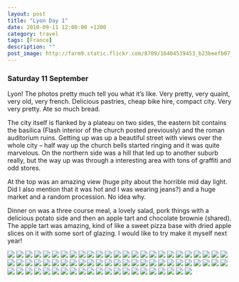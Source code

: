 ```yaml
---
layout: post
title: "Lyon Day 1"
date: 2010-09-11 12:00:00 +1200
category: travel
tags: [France]
description: ""
post_image: http://farm9.static.flickr.com/8709/16404539453_b23beefb07_o.jpg
---
```

### Saturday 11 September

Lyon! The photos pretty much tell you what it’s like. Very pretty, very
quaint, very old, very french. Delicious pastries, cheap bike hire,
compact city. Very very pretty. Ate so much bread.

The city itself is flanked by a plateau on two sides, the eastern bit
contains the basilica (Flash interior of the church posted previously)
and the roman auditorium ruins. Getting up was up a beautiful street
with views over the whole city – half way up the church bells started
ringing and it was quite marvelous. On the northern side was a hill that
led up to another suburb really, but the way up was through a
interesting area with tons of graffiti and odd stores.

At the top was an amazing view (huge pity about the horrible mid day
light. Did I also mention that it was hot and I was wearing jeans?) and
a huge market and a random procession. No idea why.

Dinner on was a three course meal, a lovely salad, pork things with a
delicious potato side and then an apple tart and chocolate brownie
(shared). The apple tart was amazing, kind of like a sweet pizza base
with dried apple slices on it with some sort of glazing. I would like to
try make it myself next year!

[![](http://farm8.static.flickr.com/7618/17023139332_1fb6e5f2d7_c.jpg)](http://farm8.static.flickr.com/7618/17023139332_38d99717a5_o.jpg)
[![](http://farm8.static.flickr.com/7620/16998592656_756e31f2f8_c.jpg)](http://farm8.static.flickr.com/7620/16998592656_df9736a646_o.jpg)
[![](http://farm9.static.flickr.com/8716/17023138992_0745f7a5e8_c.jpg)](http://farm9.static.flickr.com/8716/17023138992_488e4a0e5e_o.jpg)
[![](http://farm9.static.flickr.com/8731/17024584615_8ed922337c_c.jpg)](http://farm9.static.flickr.com/8731/17024584615_ebb2008c2d_o.jpg)
[![](http://farm8.static.flickr.com/7597/16817173797_5e5cf18269_c.jpg)](http://farm8.static.flickr.com/7597/16817173797_5ab4ac9bbb_o.jpg)
[![](http://farm9.static.flickr.com/8744/16837051570_d44f1c341d_c.jpg)](http://farm9.static.flickr.com/8744/16837051570_291c5c5fc7_o.jpg)
[![](http://farm9.static.flickr.com/8706/16838368619_4befc38d10_c.jpg)](http://farm9.static.flickr.com/8706/16838368619_7488f44a62_o.jpg)
[![](http://farm9.static.flickr.com/8694/16817173077_8999dde69a_c.jpg)](http://farm9.static.flickr.com/8694/16817173077_fc2231cf8d_o.jpg)
[![](http://farm9.static.flickr.com/8731/17023712421_f92086f6a1_c.jpg)](http://farm9.static.flickr.com/8731/17023712421_cbce265655_o.jpg)
[![](http://farm8.static.flickr.com/7626/16817172677_28476352d7_c.jpg)](http://farm8.static.flickr.com/7626/16817172677_31acd24ca4_o.jpg)
[![](http://farm8.static.flickr.com/7610/16404434613_0cc3873a81_c.jpg)](http://farm8.static.flickr.com/7610/16404434613_02d1c7b19d_o.jpg)
[![](http://farm9.static.flickr.com/8700/17023711731_0da8b3fcd2_c.jpg)](http://farm9.static.flickr.com/8700/17023711731_930fa9af9b_o.jpg)
[![](http://farm9.static.flickr.com/8722/16998590426_332451cf51_c.jpg)](http://farm9.static.flickr.com/8722/16998590426_04a6d22d6d_o.jpg)
[![](http://farm8.static.flickr.com/7638/17024582635_46020f0082_c.jpg)](http://farm8.static.flickr.com/7638/17024582635_5b9b82585e_o.jpg)
[![](http://farm8.static.flickr.com/7651/16404433823_c33b60e8e1_c.jpg)](http://farm8.static.flickr.com/7651/16404433823_89de57c0a9_o.jpg)
[![](http://farm9.static.flickr.com/8714/16404433573_628b56e878_c.jpg)](http://farm9.static.flickr.com/8714/16404433573_2e5949252b_o.jpg)
[![](http://farm8.static.flickr.com/7627/17023127882_5c2518137c_c.jpg)](http://farm8.static.flickr.com/7627/17023127882_c22e4607bc_o.jpg)
[![](http://farm9.static.flickr.com/8747/16402149104_cb59b4783f_c.jpg)](http://farm9.static.flickr.com/8747/16402149104_4f9e017a77_o.jpg)
[![](http://farm9.static.flickr.com/8698/16404423873_9683e3dce4_c.jpg)](http://farm9.static.flickr.com/8698/16404423873_1e0e789736_o.jpg)
[![](http://farm9.static.flickr.com/8687/16836821228_e64fd49459_c.jpg)](http://farm9.static.flickr.com/8687/16836821228_58111f3966_o.jpg)
[![](http://farm9.static.flickr.com/8713/16837063510_f582a7d19c_c.jpg)](http://farm9.static.flickr.com/8713/16837063510_5f386d1f9b_o.jpg)
[![](http://farm9.static.flickr.com/8703/17024595515_1e6128131c_c.jpg)](http://farm9.static.flickr.com/8703/17024595515_574fe03386_o.jpg)
[![](http://farm9.static.flickr.com/8687/16404447313_00a9e16cc8_c.jpg)](http://farm9.static.flickr.com/8687/16404447313_f2ec8b136b_o.jpg)
[![](http://farm8.static.flickr.com/7594/16817184667_ffb4c5d893_c.jpg)](http://farm8.static.flickr.com/7594/16817184667_6a22aeebc6_o.jpg)
[![](http://farm8.static.flickr.com/7646/16998602306_b3ca2f5f50_c.jpg)](http://farm8.static.flickr.com/7646/16998602306_ac08e8d910_o.jpg)
[![](http://farm8.static.flickr.com/7650/17024594725_f94c7212c0_c.jpg)](http://farm8.static.flickr.com/7650/17024594725_6ba2ec7e54_o.jpg)
[![](http://farm9.static.flickr.com/8720/16998601836_dc84330761_c.jpg)](http://farm9.static.flickr.com/8720/16998601836_07f1b1baed_o.jpg)
[![](http://farm9.static.flickr.com/8688/17023148782_bc4519654a_c.jpg)](http://farm9.static.flickr.com/8688/17023148782_dd6dd3653c_o.jpg)
[![](http://farm9.static.flickr.com/8752/17023722681_b902cde297_c.jpg)](http://farm9.static.flickr.com/8752/17023722681_9b84ea80d2_o.jpg)
[![](http://farm9.static.flickr.com/8697/16402169904_58e543ff1c_c.jpg)](http://farm9.static.flickr.com/8697/16402169904_76fc66c965_o.jpg)
[![](http://farm8.static.flickr.com/7599/17024593575_e240130c7a_c.jpg)](http://farm8.static.flickr.com/7599/17024593575_a33f7a0ff9_o.jpg)
[![](http://farm9.static.flickr.com/8734/17023722021_e60ef3eebd_c.jpg)](http://farm9.static.flickr.com/8734/17023722021_47289c3a7e_o.jpg)
[![](http://farm9.static.flickr.com/8685/16998600486_b54c9202f6_c.jpg)](http://farm9.static.flickr.com/8685/16998600486_882e8e0473_o.jpg)
[![](http://farm9.static.flickr.com/8697/16836818218_d0150a4a00_c.jpg)](http://farm9.static.flickr.com/8697/16836818218_11240535f6_o.jpg)
[![](http://farm9.static.flickr.com/8750/17023147122_5c313d4caf_c.jpg)](http://farm9.static.flickr.com/8750/17023147122_7fe7c60230_o.jpg)
[![](http://farm8.static.flickr.com/7590/16402168544_fa97512bff_c.jpg)](http://farm8.static.flickr.com/7590/16402168544_138788b82c_o.jpg)
[![](http://farm9.static.flickr.com/8735/16837059640_13e97342ec_c.jpg)](http://farm9.static.flickr.com/8735/16837059640_a53927bb68_o.jpg)
[![](http://farm9.static.flickr.com/8750/17024572605_04f9d9363c_c.jpg)](http://farm9.static.flickr.com/8750/17024572605_4965bbb401_o.jpg)
[![](http://farm8.static.flickr.com/7651/17023720421_d19e3809aa_c.jpg)](http://farm8.static.flickr.com/7651/17023720421_6b86529c62_o.jpg)
[![](http://farm9.static.flickr.com/8696/16817181317_5eaa262309_c.jpg)](http://farm9.static.flickr.com/8696/16817181317_6eacb381cb_o.jpg)
[![](http://farm9.static.flickr.com/8711/16838376419_8e28ea4a2c_c.jpg)](http://farm9.static.flickr.com/8711/16838376419_c2c5c96124_o.jpg)
[![](http://farm8.static.flickr.com/7623/16837058740_d38cc497b7_c.jpg)](http://farm8.static.flickr.com/7623/16837058740_acd88e1e30_o.jpg)
[![](http://farm9.static.flickr.com/8723/16836816308_58d184ca1c_c.jpg)](http://farm9.static.flickr.com/8723/16836816308_b1ae34881a_o.jpg)
[![](http://farm9.static.flickr.com/8722/16402166954_4fccc28b95_c.jpg)](http://farm9.static.flickr.com/8722/16402166954_6f09da2183_o.jpg)
[![](http://farm9.static.flickr.com/8755/16404442263_c8f356bd86_c.jpg)](http://farm9.static.flickr.com/8755/16404442263_08a3742e95_o.jpg)
[![](http://farm8.static.flickr.com/7603/17023144742_c87ce45878_c.jpg)](http://farm8.static.flickr.com/7603/17023144742_bd99a69ce8_o.jpg)
[![](http://farm9.static.flickr.com/8721/16837057430_b65697e41f_c.jpg)](http://farm9.static.flickr.com/8721/16837057430_7ba376251c_o.jpg)
[![](http://farm8.static.flickr.com/7619/16837057180_2c53b589a3_c.jpg)](http://farm8.static.flickr.com/7619/16837057180_f5c9384427_o.jpg)
[![](http://farm9.static.flickr.com/8736/16998597186_63740aba22_c.jpg)](http://farm9.static.flickr.com/8736/16998597186_74f6aae6c7_o.jpg)
[![](http://farm9.static.flickr.com/8710/16838374159_ee5d78619e_c.jpg)](http://farm9.static.flickr.com/8710/16838374159_1ac5b1b55f_o.jpg)
[![](http://farm8.static.flickr.com/7608/16836814598_a842e21824_c.jpg)](http://farm8.static.flickr.com/7608/16836814598_152a24e3e6_o.jpg)
[![](http://farm8.static.flickr.com/7586/16817178507_f3ee0fb594_c.jpg)](http://farm8.static.flickr.com/7586/16817178507_50cfa6a897_o.jpg)
[![](http://farm8.static.flickr.com/7651/17023143132_515efb51da_c.jpg)](http://farm8.static.flickr.com/7651/17023143132_c8f6368cd4_o.jpg)
[![](http://farm8.static.flickr.com/7601/16402164734_36a7e10945_c.jpg)](http://farm8.static.flickr.com/7601/16402164734_215d52f13c_o.jpg)
[![](http://farm8.static.flickr.com/7612/17023717101_d93648c6ec_c.jpg)](http://farm8.static.flickr.com/7612/17023717101_6a749b0033_o.jpg)
[![](http://farm8.static.flickr.com/7653/16817177497_bafdc5079d_c.jpg)](http://farm8.static.flickr.com/7653/16817177497_aa9c7bac2f_o.jpg)
[![](http://farm9.static.flickr.com/8743/16402164044_fe2bfb1c98_c.jpg)](http://farm9.static.flickr.com/8743/16402164044_ed8fc79da7_o.jpg)
[![](http://farm9.static.flickr.com/8755/16404439223_1058fe66cf_c.jpg)](http://farm9.static.flickr.com/8755/16404439223_a7ec1e0f3f_o.jpg)
[![](http://farm8.static.flickr.com/7623/17023716241_69ef1b763a_c.jpg)](http://farm8.static.flickr.com/7623/17023716241_e22103df82_o.jpg)
[![](http://farm9.static.flickr.com/8699/16998594836_e02a8a9e7e_c.jpg)](http://farm9.static.flickr.com/8699/16998594836_61dc87f5ec_o.jpg)
[![](http://farm8.static.flickr.com/7594/16402163204_18a56ec45b_c.jpg)](http://farm8.static.flickr.com/7594/16402163204_fd656a12ed_o.jpg)
[![](http://farm8.static.flickr.com/7594/16998580916_7e609a25a6_c.jpg)](http://farm8.static.flickr.com/7594/16998580916_3ebbf6e1d9_o.jpg)
[![](http://farm9.static.flickr.com/8741/17024586815_8d031eb656_c.jpg)](http://farm9.static.flickr.com/8741/17024586815_5ac6e102da_o.jpg)
[![](http://farm8.static.flickr.com/7624/16817175857_81b6fbe54f_c.jpg)](http://farm8.static.flickr.com/7624/16817175857_5965dfb5af_o.jpg)
[![](http://farm9.static.flickr.com/8732/16998593916_14f4285e6f_c.jpg)](http://farm9.static.flickr.com/8732/16998593916_d2b929bfec_o.jpg)
[![](http://farm9.static.flickr.com/8686/17023714751_9fbb72051c_c.jpg)](http://farm9.static.flickr.com/8686/17023714751_9940bafca7_o.jpg)
[![](http://farm9.static.flickr.com/8691/17023140132_b70e52d504_c.jpg)](http://farm9.static.flickr.com/8691/17023140132_1e0b11fe2c_o.jpg)
[![](http://farm8.static.flickr.com/7597/16402161844_cb684f4cf4_c.jpg)](http://farm8.static.flickr.com/7597/16402161844_0f3de60e15_o.jpg)
[![](http://farm8.static.flickr.com/7647/16838370169_08523ccec6_c.jpg)](http://farm8.static.flickr.com/7647/16838370169_a69a535bf8_o.jpg)
[![](http://farm8.static.flickr.com/7618/17023714221_001808abc8_c.jpg)](http://farm8.static.flickr.com/7618/17023714221_dec931ec14_o.jpg)
[![](http://farm8.static.flickr.com/7654/16837052500_4207c0dcc7_c.jpg)](http://farm8.static.flickr.com/7654/16837052500_fe851f2b2a_o.jpg)
